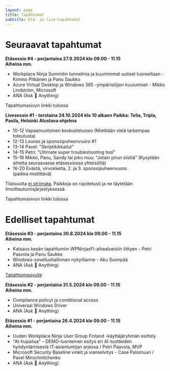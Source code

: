 ```yaml
---
layout: page
title: Tapahtumat
subtitle: Etä- ja live-tapahtumat
---
```

# Seuraavat tapahtumat
**Etäsessio #4 - perjantaina 27.9.2024 klo 09.00 - 11.15**  
**Aiheina mm.**
- Workplace Ninja Summitin tunnelmia ja kuumimmat uutiset tuoreeltaan - Kimmo Pitkänen ja Panu Saukko
- Azure Virtual Desktop ja Windows 365 -ympäristöjen kuulumiset - Mikko Lindström, Microsoft
- ANA (Ask 🥷 Anything)

Tapahtumasivun linkki tulossa

**Livesessio #1 - torstaina  24.10.2024 klo 10 alkaen**
**Paikka: Telia, Tripla, Pasila, Helsinki**
**Alustava ohjelma**
- 10-12 Vapaamuotoinen keskusteluosio (Mietitään vielä tarkempaa toteutusta)
- 12-13 Lounas ja sponssipuheenvuoro #1
- 13-14 Pavel: "Skriptikikkailut"
- 14-15 Petri: "Ultimate super troubleshooting tool"
- 15-16 Mikko, Panu, Sandy tai joku muu: "Jotain pirun siistiä" (Kysytään aihetta seuraavassa etäsessiossa yhteisöltä)
- 16-20 Evästä, virvokkeita, 2. ja 3. sponssipuheenvuoro (paikka mietittävä)

Tilaisuutta <u>ei striimata</u>. Paikkoja on rajoitetusti ja ne täytetään ilmoittautumisjärjestyksessä.

Tapahtumasivun linkki tulossa

# Edelliset tapahtumat
**Etäsessio #3 - perjantaina 30.8.2024 klo 09.00 - 11.15**  
**Aiheina mm.**
- Katsaus kesän tapahtumiin WPNinjasFI-aihealueisiin liittyen - Petri Paavola ja Panu Saukko
- Windows-sovellushallinnan nykytilanne - Aku Suonpää
- ANA (Ask 🥷 Anything)

<a href="https://wpninjas.fi/2024-08-14-Etätapahtuma-30.8.2024">Tapahtumasivulle</a>

**Etäsessio #2 - perjantaina 31.5.2024 klo 09.00 - 11.15**  
**Aiheina mm.**
- Compliance policyt ja conditional access
- Universal Windows Driver
- ANA (Ask 🥷 Anything)

**Etäsessio #1 - perjantaina 26.4.2024 klo 09.00 - 11.15**  
**Aiheina mm.**
- Uuden Workplace Ninja User Group Finland -käyttäjäryhmän esittely
- "AI-hupailua" – DEMO-luonteinen esitys eri AI-tuotteiden hyödyntämisestä IT-asiantuntijan arjessa / Petri Paavola, MVP
- Microsoft Security Baseline vinkit ja vianselvitys - Case Palomuuri / Pavel Mirochnitchenko
- ANA (Ask 🥷 Anything)
